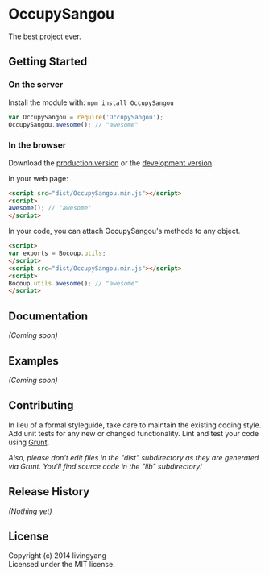 # OccupySangou

The best project ever.

## Getting Started
### On the server
Install the module with: `npm install OccupySangou`

```javascript
var OccupySangou = require('OccupySangou');
OccupySangou.awesome(); // "awesome"
```

### In the browser
Download the [production version][min] or the [development version][max].

[min]: https://raw.github.com/livingyang/OccupySanguo/master/dist/OccupySangou.min.js
[max]: https://raw.github.com/livingyang/OccupySanguo/master/dist/OccupySangou.js

In your web page:

```html
<script src="dist/OccupySangou.min.js"></script>
<script>
awesome(); // "awesome"
</script>
```

In your code, you can attach OccupySangou's methods to any object.

```html
<script>
var exports = Bocoup.utils;
</script>
<script src="dist/OccupySangou.min.js"></script>
<script>
Bocoup.utils.awesome(); // "awesome"
</script>
```

## Documentation
_(Coming soon)_

## Examples
_(Coming soon)_

## Contributing
In lieu of a formal styleguide, take care to maintain the existing coding style. Add unit tests for any new or changed functionality. Lint and test your code using [Grunt](http://gruntjs.com/).

_Also, please don't edit files in the "dist" subdirectory as they are generated via Grunt. You'll find source code in the "lib" subdirectory!_

## Release History
_(Nothing yet)_

## License
Copyright (c) 2014 livingyang  
Licensed under the MIT license.
